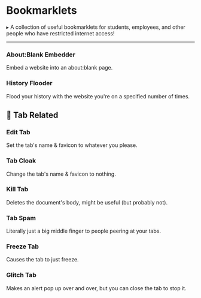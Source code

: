 # Bookmarklets
▸ A collection of useful bookmarklets for students, employees, and other people who have restricted internet access!

---
### About:Blank Embedder
Embed a website into an about:blank page.
### History Flooder
Flood your history with the website you're on a specified number of times.
## 📂 Tab Related
### Edit Tab
Set the tab's name & favicon to whatever you please.
### Tab Cloak
Change the tab's name & favicon to nothing.
### Kill Tab
Deletes the document's body, might be useful (but probably not).
### Tab Spam
Literally just a big middle finger to people peering at your tabs.
### Freeze Tab
Causes the tab to just freeze.
### Glitch Tab
Makes an alert pop up over and over, but you can close the tab to stop it.
